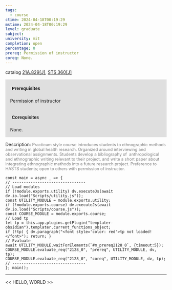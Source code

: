 ```yaml
---
tags:
  - course
ctime: 2024-04-18T00:19:29
mstime: 2024-04-18T00:19:29
level: graduate
subject: 
university: mit
completion: open
percentage: 0
prereq: Permission of instructor
coreq: None.
---
```


catalog [21A.829[J]](http://student.mit.edu/catalog/m21Aa.html#21A.829), [STS.360[J]](http://student.mit.edu/catalog/mSTSb.html#STS.360)

<span style="display: block; padding: 15px; background-color: rgb(100, 100, 100, 0.2);"><font id="m_prereq2128_0" style="display: block; font-family: Arial, sans-serif; font-weight: bold; padding: 5px">Prerequisites</font><br><span id="prereq2128_0">Permission of instructor</span></span>
<span style="display: block; padding: 15px; background-color: rgb(100, 100, 100, 0.2);"><font id="m_coreq2128_0" style="display: block; font-family: Arial, sans-serif; font-weight: bold; padding: 5px">Corequisites</font><br><span id="coreq2128_0">None.</span></span>

<font style="">Description:</font>
<font style="color: grey; font-size: 0.8rem;">Practicum style course introduces students to ethnographic methods and writing in global health research. Organized around interviewing and observational assignments. Students develop a bibliography of  anthropological and ethnographic writing relevant to their project, and write a short paper about integrating ethnographic methods into a future research project. Preference to HASTS students; open to others with permission of instructor.</font>

```dataviewjs
const main = async _ => {
// --------------------------------
// Load modules
if (!module.exports.utility) dv.executeJs(await dv.io.load("Scripts/utility.js"));
const UTILITY_MODULE = module.exports.utility;
if (!module.exports.course) dv.executeJs(await dv.io.load("Scripts/course.js"));
const COURSE_MODULE = module.exports.course;
// Load tp
let tp = this.app.plugins.getPlugin("templater-obsidian").templater.current_functions_object;
if (!tp) { dv.paragraph("<font style='color: red'>tp not loaded!</font>"); return; }
// Evaluate
await UTILITY_MODULE.waitForElements(`#m_prereq2128_0`, {timeout:5});
COURSE_MODULE.evaluate_req("2128_0", "prereq", UTILITY_MODULE, dv, tp);
COURSE_MODULE.evaluate_req("2128_0", "coreq", UTILITY_MODULE, dv, tp);
// --------------------------------
}; main();
```

---

<< HELLO, WORLD >>
